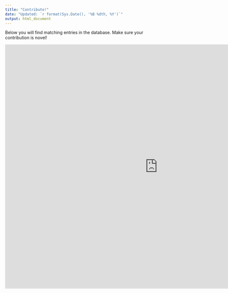 ```yaml
---
title: "Contribute!"
date: "Updated: `r format(Sys.Date(), '%B %dth, %Y')`"
output: html_document
---
```


Below you will find matching entries in the database. Make sure your contribution is novel!

<div><center><iframe src="https://gongcastro.shinyapps.io/contribute/" width="1000" height="800" style="border:none"></iframe></center></div>
